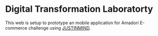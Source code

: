 # Digital Transformation Laboratorty 
This web is setup to prototype an mobile application for Amadori E-commerce challenge using [JUSTINMIND](https://www.justinmind.com/).
